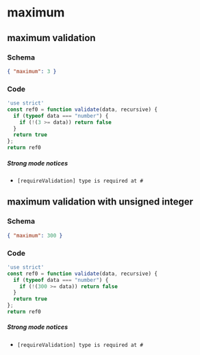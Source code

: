 # maximum

## maximum validation

### Schema

```json
{ "maximum": 3 }
```

### Code

```js
'use strict'
const ref0 = function validate(data, recursive) {
  if (typeof data === "number") {
    if (!(3 >= data)) return false
  }
  return true
};
return ref0
```

##### Strong mode notices

 * `[requireValidation] type is required at #`


## maximum validation with unsigned integer

### Schema

```json
{ "maximum": 300 }
```

### Code

```js
'use strict'
const ref0 = function validate(data, recursive) {
  if (typeof data === "number") {
    if (!(300 >= data)) return false
  }
  return true
};
return ref0
```

##### Strong mode notices

 * `[requireValidation] type is required at #`

